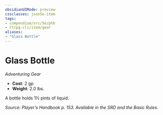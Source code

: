 ```yaml
---
obsidianUIMode: preview
cssclasses: json5e-item
tags:
- compendium/src/5e/phb
- ttrpg-cli/item/gear
aliases: 
- "Glass Bottle"
---
```

# Glass Bottle
*Adventuring Gear*  

- **Cost**: 2 gp
- **Weight**: 2.0 lbs.

A bottle holds 1½ pints of liquid.

*Source: Player's Handbook p. 153. Available in the SRD and the Basic Rules.*